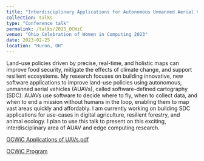 ```yaml
---
title: "Interdisciplinary Applications for Autonomous Unmanned Aerial Vehicles"
collection: talks
type: "Conference talk"
permalink: /talks/2023_OCWiC
venue: "Ohio Celebration of Women in Computing 2023"
date: 2023-02-25
location: "Huron, OH"
---
```


Land-use policies driven by precise, real-time, and holistic maps can improve food security, mitigate the effects of climate change, and support resilient ecosystems. My research focuses on building innovative, new software applications to improve land-use policies using autonomous, unmanned aerial vehicles (AUAVs), called software-defined cartography (SDC). AUAVs use software to decide where to fly, when to collect data, and when to end a mission without humans in the loop, enabling them to map vast areas quickly and affordably. I am currently working on building SDC applications for use-cases in digital agriculture, resilient forestry, and animal ecology. I plan to use this talk to present on this exciting, interdisciplinary area of AUAV and edge computing research.

[OCWiC Applications of UAVs.pdf](https://github.com/jennamk14/jennamk14.github.io/files/10975756/OCWiC.Applications.of.UAVs.pdf)


[OCWiC Program](https://ocwic23.ocwic.org/program/)
